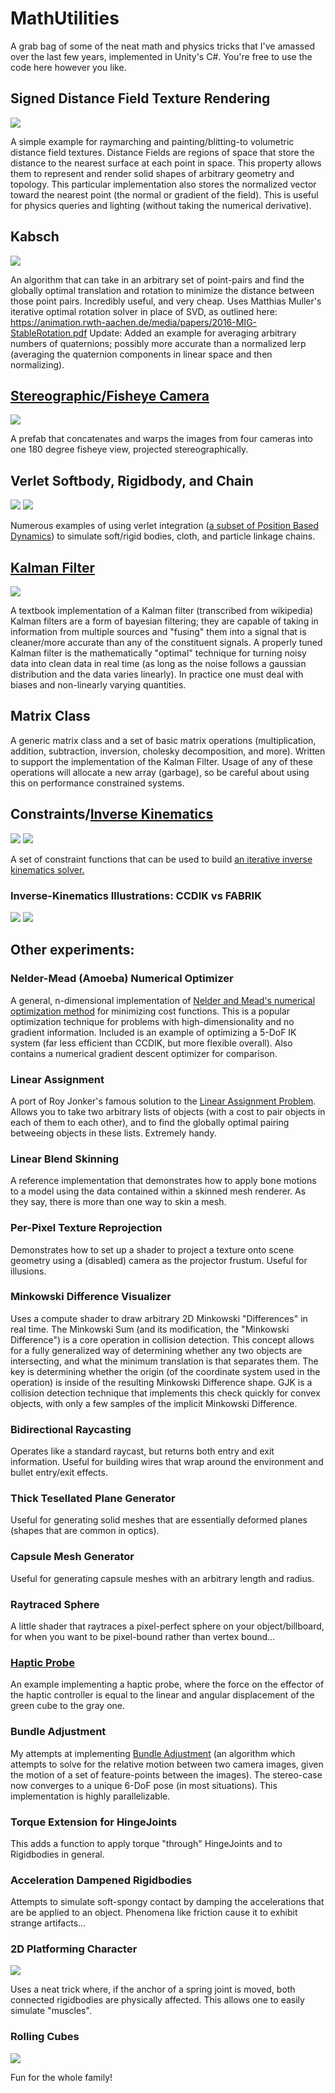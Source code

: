 MathUtilities
=====================

A grab bag of some of the neat math and physics tricks that I've amassed over the last few years, implemented in Unity's C#.  You're free to use the code here however you like.

## Signed Distance Field Texture Rendering
<img src="https://i.imgur.com/k7J0I7k.gif">

A simple example for raymarching and painting/blitting-to volumetric distance field textures.  Distance Fields are regions of space that store the distance to the nearest surface at each point in space.  This property allows them to represent and render solid shapes of arbitrary geometry and topology.
This particular implementation also stores the normalized vector toward the nearest point (the normal or gradient of the field).  This is useful for physics queries and lighting (without taking the numerical derivative).

## Kabsch
<img src="http://i.imgur.com/2qhRmtN.gif">

An algorithm that can take in an arbitrary set of point-pairs and find the globally optimal translation and rotation to minimize the distance between those point pairs.  Incredibly useful, and very cheap.   Uses Matthias Muller's iterative optimal rotation solver in place of SVD, as outlined here: https://animation.rwth-aachen.de/media/papers/2016-MIG-StableRotation.pdf
Update: Added an example for averaging arbitrary numbers of quaternions; possibly more accurate than a normalized lerp (averaging the quaternion components in linear space and then normalizing).


## [Stereographic/Fisheye Camera](https://en.wikipedia.org/wiki/Stereographic_projection)
<img src="http://i.imgur.com/MO6RLZq.gif">

A prefab that concatenates and warps the images from four cameras into one 180 degree fisheye view, projected stereographically.


## Verlet Softbody, Rigidbody, and Chain
<img src="http://i.imgur.com/y1jYAzw.gif"> <img src="http://i.imgur.com/xlAhkL4.gif">

Numerous examples of using verlet integration ([a subset of Position Based Dynamics](http://matthias-mueller-fischer.ch/publications/posBasedDyn.pdf)) to simulate soft/rigid bodies, cloth, and particle linkage chains.


## [Kalman Filter](https://en.wikipedia.org/wiki/Kalman_filter#Details)
<img src="http://i.imgur.com/SL5JJMv.gif">

A textbook implementation of a Kalman filter (transcribed from wikipedia)   Kalman filters are a form of bayesian filtering; they are capable of taking in information from multiple sources and "fusing" them into a signal that is cleaner/more accurate than any of the constituent signals.  A properly tuned Kalman filter is the mathematically "optimal" technique for turning noisy data into clean data in real time (as long as the noise follows a gaussian distribution and the data varies linearly).  In practice one must deal with biases and non-linearly varying quantities.


## Matrix Class
A generic matrix class and a set of basic matrix operations (multiplication, addition, subtraction, inversion, cholesky decomposition, and more).  Written to support the implementation of the Kalman Filter.   Usage of any of these operations will allocate a new array (garbage), so be careful about using this on performance constrained systems.


## Constraints/[Inverse Kinematics](http://www.elysium-labs.com/robotics-corner/learn-robotics/introduction-to-robotics/kinematic-jacobian/)
<img src="http://i.imgur.com/uymJf1L.gif"> <img src="http://i.imgur.com/ov58hQH.gif">

A set of constraint functions that can be used to build [an iterative inverse kinematics solver.](https://makeshifted.itch.io/dexter-arm-ik)

### Inverse-Kinematics Illustrations: CCDIK vs FABRIK
<img src="https://i.imgur.com/x2AkTX2.gif"> <img src="https://i.imgur.com/kPwSHU0.gif">


## Other experiments:

### Nelder-Mead (Amoeba) Numerical Optimizer
A general, n-dimensional implementation of [Nelder and Mead's numerical optimization method](https://en.wikipedia.org/wiki/Nelder%E2%80%93Mead_method) for minimizing cost functions.  This is a popular optimization technique for problems with high-dimensionality and no gradient information.  Included is an example of optimizing a 5-DoF IK system (far less efficient than CCDIK, but more flexible overall).  Also contains a numerical gradient descent optimizer for comparison.


### Linear Assignment
A port of Roy Jonker's famous solution to the [Linear Assignment Problem](https://en.wikipedia.org/wiki/Assignment_problem).  Allows you to take two arbitrary lists of objects (with a cost to pair objects in each of them to each other), and to find the globally optimal pairing betweeing objects in these lists.  Extremely handy.


### Linear Blend Skinning
A reference implementation that demonstrates how to apply bone motions to a model using the data contained within a skinned mesh renderer.   As they say, there is more than one way to skin a mesh.


### Per-Pixel Texture Reprojection
Demonstrates how to set up a shader to project a texture onto scene geometry using a (disabled) camera as the projector frustum.  Useful for illusions.


### Minkowski Difference Visualizer
Uses a compute shader to draw arbitrary 2D Minkowski "Differences" in real time.  The Minkowski Sum (and its modification, the "Minkowski Difference") is a core operation in collision detection.  This concept allows for a fully generalized way of determining whether any two objects are intersecting, and what the minimum translation is that separates them.  The key is determining whether the origin (of the coordinate system used in the operation) is inside of the resulting Minkowski Difference shape.   GJK is a collision detection technique that implements this check quickly for convex objects, with only a few samples of the implicit Minkowski Difference.


### Bidirectional Raycasting
Operates like a standard raycast, but returns both entry and exit information.  Useful for building wires that wrap around the environment and bullet entry/exit effects.


### Thick Tesellated Plane Generator
Useful for generating solid meshes that are essentially deformed planes (shapes that are common in optics).


### Capsule Mesh Generator
Useful for generating capsule meshes with an arbitrary length and radius.


### Raytraced Sphere
A little shader that raytraces a pixel-perfect sphere on your object/billboard, for when you want to be pixel-bound rather than vertex bound...


### [Haptic Probe](http://i.imgur.com/Ljy3U8y.gif)
An example implementing a haptic probe, where the force on the effector of the haptic controller is equal to the linear and angular displacement of the green cube to the gray one.


### Bundle Adjustment
My attempts at implementing [Bundle Adjustment](https://en.wikipedia.org/wiki/Bundle_adjustment) (an algorithm which attempts to solve for the relative motion between two camera images, given the motion of a set of feature-points between the images). The stereo-case now converges to a unique 6-DoF pose (in most situations).  This implementation is highly parallelizable.


### Torque Extension for HingeJoints
This adds a function to apply torque "through" HingeJoints and to Rigidbodies in general.


### Acceleration Dampened Rigidbodies
Attempts to simulate soft-spongy contact by damping the accelerations that are be applied to an object.  Phenomena like friction cause it to exhibit strange artifacts...


### 2D Platforming Character
<img src="http://i.imgur.com/wIeKqxp.gif">

Uses a neat trick where, if the anchor of a spring joint is moved, both connected rigidbodies are physically affected. This allows one to easily simulate "muscles".


### Rolling Cubes
<img src="http://i.imgur.com/T3p8EpK.gif">

Fun for the whole family!
